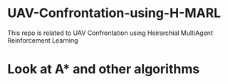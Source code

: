# UAV-Confrontation-using-H-MARL
This repo is related to UAV Confrontation using Heirarchial MultiAgent Reinforcement Learning
# Look at A* and other algorithms
